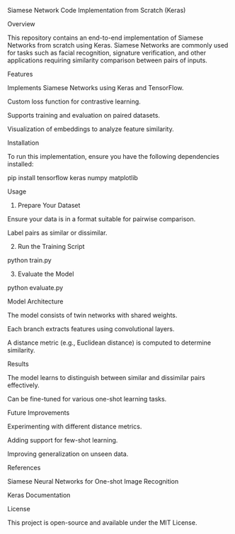 Siamese Network Code Implementation from Scratch (Keras)

Overview

This repository contains an end-to-end implementation of Siamese Networks from scratch using Keras. Siamese Networks are commonly used for tasks such as facial recognition, signature verification, and other applications requiring similarity comparison between pairs of inputs.

Features

Implements Siamese Networks using Keras and TensorFlow.

Custom loss function for contrastive learning.

Supports training and evaluation on paired datasets.

Visualization of embeddings to analyze feature similarity.

Installation

To run this implementation, ensure you have the following dependencies installed:

pip install tensorflow keras numpy matplotlib

Usage

1. Prepare Your Dataset

Ensure your data is in a format suitable for pairwise comparison.

Label pairs as similar or dissimilar.

2. Run the Training Script

python train.py

3. Evaluate the Model

python evaluate.py

Model Architecture

The model consists of twin networks with shared weights.

Each branch extracts features using convolutional layers.

A distance metric (e.g., Euclidean distance) is computed to determine similarity.

Results

The model learns to distinguish between similar and dissimilar pairs effectively.

Can be fine-tuned for various one-shot learning tasks.

Future Improvements

Experimenting with different distance metrics.

Adding support for few-shot learning.

Improving generalization on unseen data.

References

Siamese Neural Networks for One-shot Image Recognition

Keras Documentation

License

This project is open-source and available under the MIT License.
